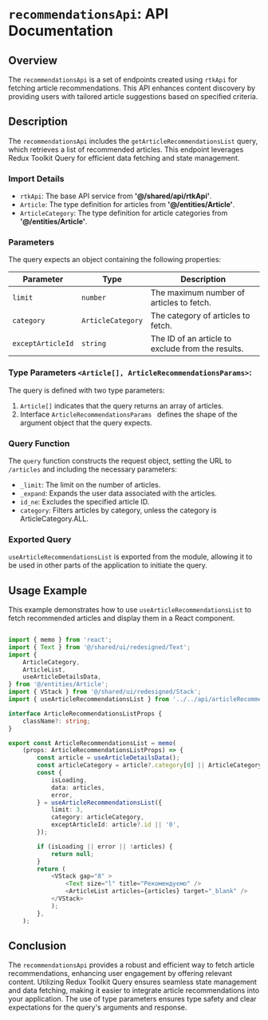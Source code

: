 # `recommendationsApi`: API Documentation

## Overview

The `recommendationsApi` is a set of endpoints created using `rtkApi` for fetching article recommendations. 
This API enhances content discovery by providing users with tailored article suggestions based on specified criteria.

## Description
The `recommendationsApi` includes the `getArticleRecommendationsList` query, which retrieves a list of recommended articles. 
This endpoint leverages Redux Toolkit Query for efficient data fetching and state management.

### Import Details
- `rtkApi`: The base API service from **'@/shared/api/rtkApi'**.
- `Article`: The type definition for articles from **'@/entities/Article'**.
- `ArticleCategory`: The type definition for article categories from **'@/entities/Article'**.


###  Parameters
The query expects an object containing the following properties:

| Parameter  | Type                    | Description                                                                                                                       |
|------------|-------------------------|-----------------------------------------------------------------------------------------------------------------------------------|
| `limit`   | `number`                | The maximum number of articles to fetch.                                                                                                                                  |
| `category` | `ArticleCategory` | The category of articles to fetch. |
| `exceptArticleId` | `string` | The ID of an article to exclude from the results. |



### Type Parameters `<Article[], ArticleRecommendationsParams>`:
The query is defined with two type parameters:
1. `Article[]` indicates that the query returns an array of articles.
2. Interface `ArticleRecommendationsParams ` defines the shape of the argument object that the query expects.

### Query Function
The `query` function constructs the request object, setting the URL to `/articles` and including the necessary parameters:
- `_limit`: The limit on the number of articles.
- `_expand`: Expands the user data associated with the articles.
- `id_ne`: Excludes the specified article ID.
- `category`: Filters articles by category, unless the category is ArticleCategory.ALL.

### Exported Query
`useArticleRecommendationsList` is exported from the module, allowing it to be used in other parts of the application to initiate the query.

## Usage Example
This example demonstrates how to use `useArticleRecommendationsList` to fetch recommended articles and display them in a React component.

```typescript jsx

import { memo } from 'react';
import { Text } from '@/shared/ui/redesigned/Text';
import {
    ArticleCategory,
    ArticleList,
    useArticleDetailsData,
} from '@/entities/Article';
import { VStack } from '@/shared/ui/redesigned/Stack';
import { useArticleRecommendationsList } from '../../api/articleRecommendationsApi';

interface ArticleRecommendationsListProps {
    className?: string;
}

export const ArticleRecommendationsList = memo(
    (props: ArticleRecommendationsListProps) => {
        const article = useArticleDetailsData();
        const articleCategory = article?.category[0] || ArticleCategory.ALL;
        const {
            isLoading,
            data: articles,
            error,
        } = useArticleRecommendationsList({
            limit: 3,
            category: articleCategory,
            exceptArticleId: article?.id || '0',
        });

        if (isLoading || error || !articles) {
            return null;
        }
        return (
            <VStack gap="8" >
                <Text size="l" title="Рекомендуємо" />
                <ArticleList articles={articles} target="_blank" />
            </VStack>
            );
        },
    );
```

## Conclusion 
The `recommendationsApi` provides a robust and efficient way to fetch article recommendations, enhancing user engagement by offering relevant content. Utilizing Redux Toolkit Query ensures seamless state management and data fetching, making it easier to integrate article recommendations into your application. 
The use of type parameters ensures type safety and clear expectations for the query's arguments and response.
